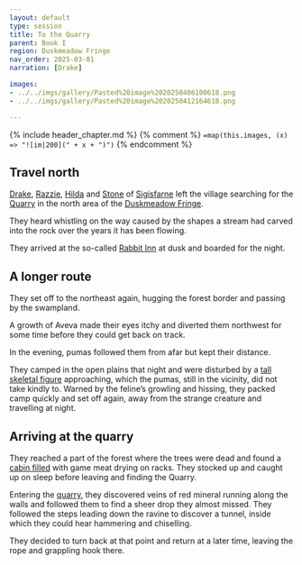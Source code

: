 ```yaml
---
layout: default
type: session
title: To the Quarry
parent: Book I
region: Duskmeadow Fringe
nav_order: 2025-03-01
narration: [Drake]

images:
- ../../imgs/gallery/Pasted%20image%2020250406100618.png
- ../../imgs/gallery/Pasted%20image%2020250412164618.png

---
```


{% include header_chapter.md %}
{% comment %}
`=map(this.images, (x) => "![im|200](" + x + ")")`
{% endcomment %}

## Travel north

[Drake](directory/Sigisfarne/Drake.md), [Razzie](directory/Sigisfarne/Razvan.md), [Hilda](directory/Sigisfarne/Hilda.md) and [Stone](directory/Sigisfarne/Stone.md) of [Sigisfarne](directory/Sigisfarne/index.md) left the village searching for the [Quarry](directory/DuskmeadowFringe/Quarry.md) in the north area of the [Duskmeadow Fringe](directory/DuskmeadowFringe/index.md).

They heard whistling on the way caused by the shapes a stream had carved into the rock over the years it has been flowing.

They arrived at the so-called [Rabbit Inn](directory/DuskmeadowFringe/RabbitInn.md) at dusk and boarded for the night.


## A longer route

They set off to the northeast again, hugging the forest border and passing by the swampland.

A growth of Aveva made their eyes itchy and diverted them northwest for some time before they could get back on track.

In the evening, pumas followed them from afar but kept their distance.

They camped in the open plains that night and were disturbed by a [tall skeletal figure](directory/DuskmeadowFringe/TheHunger.md) approaching, which the pumas, still in the vicinity, did not take kindly to. Warned by the feline’s growling and hissing, they packed camp quickly and set off again, away from the strange creature and travelling at night.

## Arriving at the quarry

They reached a part of the forest where the trees were dead and found a [cabin filled](directory/DuskmeadowFringe/HuntersCabin.md) with game meat drying on racks. They stocked up and caught up on sleep before leaving and finding the Quarry.

Entering the [quarry](directory/DuskmeadowFringe/Quarry.md), they discovered veins of red mineral running along the walls and followed them to find a sheer drop they almost missed. They followed the steps leading down the ravine to discover a tunnel, inside which they could hear hammering and chiselling.

They decided to turn back at that point and return at a later time, leaving the rope and grappling hook there.
